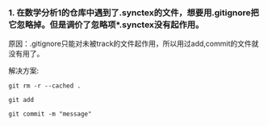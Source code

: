 ### 1. 在数学分析1的仓库中遇到了.synctex的文件，想要用.gitignore把它忽略掉。但是调价了忽略项\*.synctex没有起作用。

原因：.gitignore只能对未被track的文件起作用，所以用过add,commit的文件就没有用了。
  
解决方案:

   `git rm -r --cached .`
   
   `git add`
   
   `git commit -m "message"`
